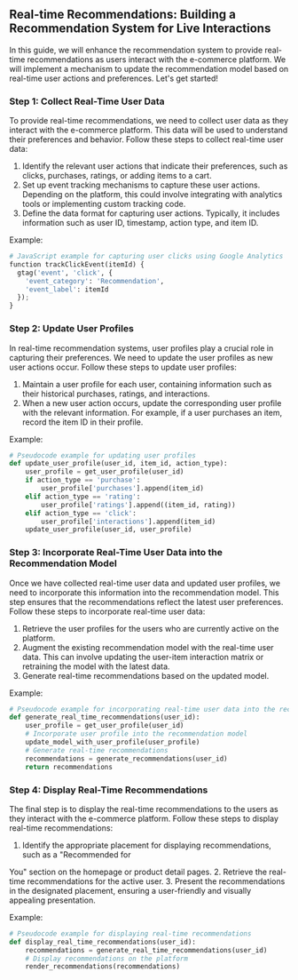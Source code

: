 

## Real-time Recommendations: Building a Recommendation System for Live Interactions

In this guide, we will enhance the recommendation system to provide real-time recommendations as users interact with the e-commerce platform. We will implement a mechanism to update the recommendation model based on real-time user actions and preferences. Let's get started!

### Step 1: Collect Real-Time User Data

To provide real-time recommendations, we need to collect user data as they interact with the e-commerce platform. This data will be used to understand their preferences and behavior. Follow these steps to collect real-time user data:

1. Identify the relevant user actions that indicate their preferences, such as clicks, purchases, ratings, or adding items to a cart.
2. Set up event tracking mechanisms to capture these user actions. Depending on the platform, this could involve integrating with analytics tools or implementing custom tracking code.
3. Define the data format for capturing user actions. Typically, it includes information such as user ID, timestamp, action type, and item ID.

Example:
```python
# JavaScript example for capturing user clicks using Google Analytics
function trackClickEvent(itemId) {
  gtag('event', 'click', {
    'event_category': 'Recommendation',
    'event_label': itemId
  });
}
```

### Step 2: Update User Profiles

In real-time recommendation systems, user profiles play a crucial role in capturing their preferences. We need to update the user profiles as new user actions occur. Follow these steps to update user profiles:

1. Maintain a user profile for each user, containing information such as their historical purchases, ratings, and interactions.
2. When a new user action occurs, update the corresponding user profile with the relevant information. For example, if a user purchases an item, record the item ID in their profile.

Example:
```python
# Pseudocode example for updating user profiles
def update_user_profile(user_id, item_id, action_type):
    user_profile = get_user_profile(user_id)
    if action_type == 'purchase':
        user_profile['purchases'].append(item_id)
    elif action_type == 'rating':
        user_profile['ratings'].append((item_id, rating))
    elif action_type == 'click':
        user_profile['interactions'].append(item_id)
    update_user_profile(user_id, user_profile)
```

### Step 3: Incorporate Real-Time User Data into the Recommendation Model

Once we have collected real-time user data and updated user profiles, we need to incorporate this information into the recommendation model. This step ensures that the recommendations reflect the latest user preferences. Follow these steps to incorporate real-time user data:

1. Retrieve the user profiles for the users who are currently active on the platform.
2. Augment the existing recommendation model with the real-time user data. This can involve updating the user-item interaction matrix or retraining the model with the latest data.
3. Generate real-time recommendations based on the updated model.

Example:
```python
# Pseudocode example for incorporating real-time user data into the recommendation model
def generate_real_time_recommendations(user_id):
    user_profile = get_user_profile(user_id)
    # Incorporate user profile into the recommendation model
    update_model_with_user_profile(user_profile)
    # Generate real-time recommendations
    recommendations = generate_recommendations(user_id)
    return recommendations
```

### Step 4: Display Real-Time Recommendations

The final step is to display the real-time recommendations to the users as they interact with the e-commerce platform. Follow these steps to display real-time recommendations:

1. Identify the appropriate placement for displaying recommendations, such as a "Recommended for

 You" section on the homepage or product detail pages.
2. Retrieve the real-time recommendations for the active user.
3. Present the recommendations in the designated placement, ensuring a user-friendly and visually appealing presentation.

Example:
```python
# Pseudocode example for displaying real-time recommendations
def display_real_time_recommendations(user_id):
    recommendations = generate_real_time_recommendations(user_id)
    # Display recommendations on the platform
    render_recommendations(recommendations)
```
